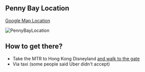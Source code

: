 ## Penny Bay Location 

[Google Map Location](https://www.google.com/maps/@22.3177306,114.0502544,18.14z)

![PennyBayLocation](https://user-images.githubusercontent.com/204105/116798918-e9875700-ab26-11eb-8595-4980cf897740.jpeg)

## How to get there?

- Take the MTR to Hong Kong Disneyland [and walk to the gate](https://www.google.com/maps/dir/Disneyland+Resort/22.3176844,114.0497764/@22.3159656,114.0459218,17.63z/data=!4m8!4m7!1m5!1m1!1s0x3403fc28efabffa7:0x6ea76ed2c881de3d!2m2!1d114.0451876!2d22.3153543!1m0)
- Via taxi (some people said Uber didn't accept)
